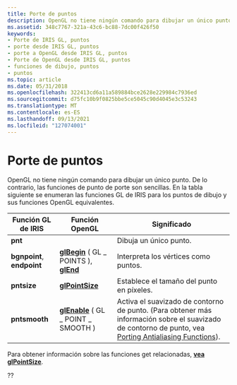 ```yaml
---
title: Porte de puntos
description: OpenGL no tiene ningún comando para dibujar un único punto. De lo contrario, las funciones de punto de porte son sencillas. En la tabla siguiente se enumeran las funciones GL de IRIS para los puntos de dibujo y sus funciones OpenGL equivalentes.
ms.assetid: 348c7767-321a-43c6-bc88-7dc00f426f50
keywords:
- Porte de IRIS GL, puntos
- porte desde IRIS GL, puntos
- porte a OpenGL desde IRIS GL, puntos
- Porte de OpenGL desde IRIS GL, puntos
- funciones de dibujo, puntos
- puntos
ms.topic: article
ms.date: 05/31/2018
ms.openlocfilehash: 322413cd6a11a589884bce2628e229984c7936ed
ms.sourcegitcommit: d75fc10b9f0825bbe5ce5045c90d4045e3c53243
ms.translationtype: MT
ms.contentlocale: es-ES
ms.lasthandoff: 09/13/2021
ms.locfileid: "127074001"
---
```

# <a name="porting-points"></a>Porte de puntos

OpenGL no tiene ningún comando para dibujar un único punto. De lo contrario, las funciones de punto de porte son sencillas. En la tabla siguiente se enumeran las funciones GL de IRIS para los puntos de dibujo y sus funciones OpenGL equivalentes.



| Función GL de IRIS           | Función OpenGL                                                   | Significado                                                                                                                                              |
|----------------------------|-------------------------------------------------------------------|------------------------------------------------------------------------------------------------------------------------------------------------------|
| **pnt**                    |                                                                   | Dibuja un único punto.                                                                                                                                |
| **bgnpoint**, **endpoint** | [**glBegin**](glbegin.md) ( GL \_ POINTS ), [ **glEnd**](glend.md) | Interpreta los vértices como puntos.                                                                                                                       |
| **pntsize**                | [**glPointSize**](glpointsize.md)                                | Establece el tamaño del punto en píxeles.                                                                                                                           |
| **pntsmooth**              | [**glEnable**](glenable.md) ( GL \_ POINT \_ SMOOTH )                | Activa el suavizado de contorno de punto. (Para obtener más información sobre el suavizado de contorno de punto, vea [Porting Antialiasing Functions](porting-antialiasing-functions.md)). |



 

Para obtener información sobre las funciones get relacionadas, [**vea glPointSize**](glpointsize.md).

??

 

 




